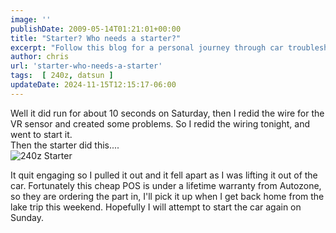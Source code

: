 ```yaml
---
image: ''
publishDate: 2009-05-14T01:21:01+00:00
title: "Starter? Who needs a starter?"
excerpt: "Follow this blog for a personal journey through car troubleshooting, covering starter issues, VR sensor wiring, and dealing with warranties."
author: chris
url: 'starter-who-needs-a-starter'
tags:  [ 240z, datsun ] 
updateDate: 2024-11-15T12:15:17-06:00
---
```


Well it did run for about 10 seconds on Saturday, then I redid the wire for the VR sensor and created some problems. So I redid the wiring tonight, and went to start it.   
Then the starter did this....    
<img border="0" alt="240z Starter" src="https://farm3.static.flickr.com/2196/3529003195_f86d5d45e1.jpg?v=0" /> 

It quit engaging so I pulled it out and it fell apart as I was lifting it out of the car. Fortunately this cheap POS is under a lifetime warranty from Autozone, so they are ordering the part in, I'll pick it up when I get back home from the lake trip this weekend. Hopefully I will attempt to start the car again on Sunday.
